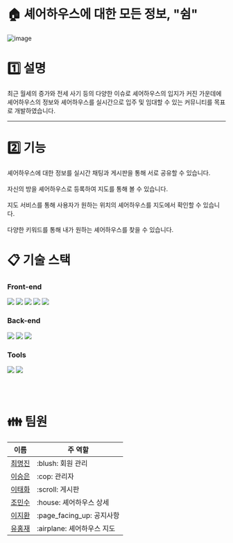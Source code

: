 # :house: 셰어하우스에 대한 모든 정보, "쉼"
![image](https://github.com/97cmj/Suim_Project/assets/115520750/6a117c37-6535-4b16-9bb0-0cf406781395)



# :one: 설명

최근 월세의 증가와 전세 사기 등의 다양한 이슈로 셰어하우스의 입지가 커진 가운데에<br>
셰어하우스의 정보와 셰어하우스를 실시간으로 입주 및 임대할 수 있는 커뮤니티를 목표로 개발하였습니다.<br>
<hr>

# :two: 기능
셰어하우스에 대한 정보를 실시간 채팅과 게시판을 통해 서로 공유할 수 있습니다.<br><br>
자신의 방을 셰어하우스로 등록하여 지도를 통해 볼 수 있습니다.<br><br>
지도 서비스를 통해 사용자가 원하는 위치의 셰어하우스를 지도에서 확인할 수 있습니다.<br><br>
다양한 키워드를 통해 내가 원하는 셰어하우스를 찾을 수 있습니다.
# 📋 기술 스택
### Front-end
<div>
	<img src="https://img.shields.io/badge/html5-E34F26?style=for-the-badge&logo=html5&logoColor=white">
	<img src="https://img.shields.io/badge/css-1572B6?style=for-the-badge&logo=css3&logoColor=white">
	<img src="https://img.shields.io/badge/javascript-F7DF1E?style=for-the-badge&logo=javascript&logoColor=black">
	<img src="https://img.shields.io/badge/jquery-0769AD?style=for-the-badge&logo=jquery&logoColor=white">
	<img src="https://img.shields.io/badge/bootstrap-7952B3?style=for-the-badge&logo=bootstrap&logoColor=white">
</div>

### Back-end
<div>
	<img src="https://img.shields.io/badge/java-007396?style=for-the-badge&logo=java&logoColor=white">
	<img src="https://img.shields.io/badge/spring-6DB33F?style=for-the-badge&logo=spring&logoColor=white">
	<img src="https://img.shields.io/badge/oracle-F80000?style=for-the-badge&logo=oracle&logoColor=white">
	</div>

### Tools
<div>
	<img src="https://img.shields.io/badge/git-F05032?style=for-the-badge&logo=git&logoColor=white">
	<img src="https://img.shields.io/badge/github-181717?style=for-the-badge&logo=github&logoColor=white">
</div>

<br><br>
# :family: 팀원
<table>
  <thead>
    <tr>
      <th>이름</th>
      <th>주 역할</th>
    </tr>
  </thead>
  <tbody>
   <tr>
     <td> <a href="https://github.com/97cmj">최명진</a> </td>
     <td> :blush: 회원 관리</td>
   </tr>
   <tr>
     <td> <a href="https://github.com/tmddms000">이승은</a> </td>
     <td> :cop: 관리자 </td>
   </tr>
   <tr>
     <td> <a href="https://github.com/e-taehwa">이태화</a> </td>
     <td> :scroll: 게시판 </td>
   </tr>
   <tr>
     <td> <a href="https://github.com/Cho-Min-Su">조민수</a> </td>
     <td> :house: 셰어하우스 상세 </td>
   </tr>
    <tr>
     <td> <a href="https://github.com/LEEJH9713">이지환</a> </td>
     <td> :page_facing_up: 공지사항 </td>
   </tr>
     <tr>
     <td> <a href="https://github.com/93goldbox">유홍재</a> </td>
     <td> :airplane: 셰어하우스 지도 </td>
   </tr>
  </tbody>
</table>
